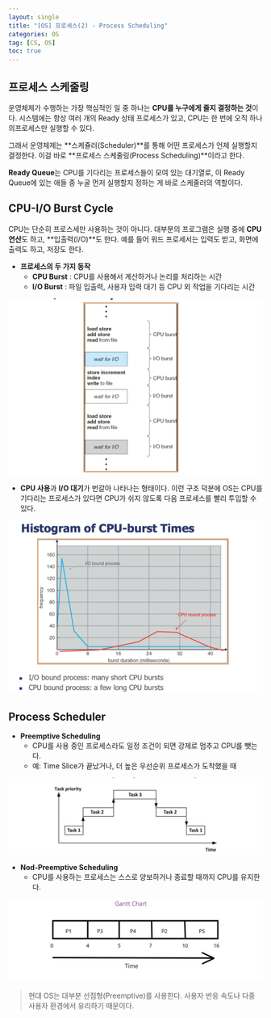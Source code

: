 ```yaml
---
layout: single
title: "[OS] 프로세스(2) - Process Scheduling"
categories: OS
tag: [CS, OS]
toc: true
---
```


## 프로세스 스케줄링
 운영체제가 수행하는 가장 핵심적인 일 중 하나는 **CPU를 누구에게 줄지 결정하는 것**이다. 시스템에는 항상 여러 개의 Ready 상태 프로세스가 있고, CPU는 한 번에 오직 하나의프로세스만 실행할 수 있다.

 그래서 운영체제는 **스케쥴러(Scheduler)**를 통해 어떤 프로세스가 언제 실행할지 결정한다. 이걸 바로 **프로세스 스케줄링(Process Scheduling)**이라고 한다.

 **Ready Queue**는 CPU를 기다리는 프로세스들이 모여 있는 대기열로, 이 Ready Queue에 있는 애들 중 누굴 먼저 실행할지 정하는 게 바로 스케줄러의 역할이다.

## CPU-I/O Burst Cycle
 CPU는 단순히 프로스세만 사용하는 것이 아니다. 대부분의 프로그램은 실행 중에 **CPU 연산**도 하고, **입출력(I/O)**도 한다. 예를 들어 워드 프로세서는 입력도 받고, 화면에 출력도 하고, 저장도 한다.

 - **프로세스의 두 가지 동작**
    - **CPU Burst** : CPU를 사용해서 계산하거나 논리를 처리하는 시간
    - **I/O Burst** : 파일 입출력, 사용자 입력 대기 등 CPU 외 작업을 기다리는 시간

![Alt text](/assets/OSimages/CPUIOBurst.png)

 - **CPU 사용**과 **I/O 대기**가 번갈아 나타나는 형태이다. 이런 구조 덕분에 OS는 CPU를 기다리는 프로세스가 있다면 CPU가 쉬지 않도록 다음 프로세스를 빨리 투입할 수 있다.

![Alt text](/assets/OSimages/CPUburstImeHistogram.png)

## Process Scheduler
- **Preemptive Scheduling** 
    - CPU를 사용 중인 프로세스라도 일정 조건이 되면 강제로 멈추고 CPU를 뺏는다.
    - 예: Time Slice가 끝났거나, 더 높은 우선순위 프로세스가 도착했을 때

![Alt text](/assets/OSimages/PreemptiveSche.png)

- **Nod-Preemptive Scheduling**
    - CPU를 사용하는 프로세스는 스스로 양보하거나 종료할 때까지 CPU를 유지한다.

![Alt text](/assets/OSimages/non-preemptive.png)

 > 현대 OS는 대부분 선점형(Preemptive)를 사용한다. 사용자 반응 속도나 다중 사용자 환경에서 유리하기 때문이다.

